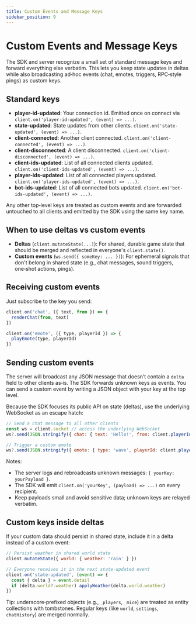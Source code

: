 ```yaml
---
title: Custom Events and Message Keys
sidebar_position: 9
---
```


# Custom Events and Message Keys

The SDK and server recognize a small set of standard message keys and forward everything else verbatim. This lets you keep state updates in deltas while also broadcasting ad‑hoc events (chat, emotes, triggers, RPC‑style pings) as custom keys.

## Standard keys

- **player-id-updated**: Your connection id. Emitted once on connect via `client.on('player-id-updated', (event) => ...)`.
- **state-updated**: State updates from other clients. `client.on('state-updated', (event) => ...)`.
- **client-connected**: Another client connected. `client.on('client-connected', (event) => ...)`.
- **client-disconnected**: A client disconnected. `client.on('client-disconnected', (event) => ...)`.
- **client-ids-updated**: List of all connected clients updated. `client.on('client-ids-updated', (event) => ...)`.
- **player-ids-updated**: List of all connected players updated. `client.on('player-ids-updated', (event) => ...)`.
- **bot-ids-updated**: List of all connected bots updated. `client.on('bot-ids-updated', (event) => ...)`.

Any other top‑level keys are treated as custom events and are forwarded untouched to all clients and emitted by the SDK using the same key name.

## When to use deltas vs custom events

- **Deltas** (`client.mutateState(...)`): For shared, durable game state that should be merged and reflected in everyone's `client.state()`.
- **Custom events** (`ws.send({ someKey: ... })`): For ephemeral signals that don't belong in shared state (e.g., chat messages, sound triggers, one‑shot actions, pings).

## Receiving custom events

Just subscribe to the key you send:

```js
client.on('chat', ({ text, from }) => {
  renderChat(from, text)
})

client.on('emote', ({ type, playerId }) => {
  playEmote(type, playerId)
})
```

## Sending custom events

The server will broadcast any JSON message that doesn’t contain a `delta` field to other clients as‑is. The SDK forwards unknown keys as events. You can send a custom event by writing a JSON object with your key at the top level.

Because the SDK focuses its public API on state (deltas), use the underlying WebSocket as an escape hatch:

```js
// Send a chat message to all other clients
const ws = client.socket // access the underlying WebSocket
ws?.send(JSON.stringify({ chat: { text: 'Hello!', from: client.playerId() } }))

// Trigger a custom emote
ws?.send(JSON.stringify({ emote: { type: 'wave', playerId: client.playerId() } }))
```

Notes:

- The server logs and rebroadcasts unknown messages: `{ yourKey: yourPayload }`.
- The SDK will emit `client.on('yourKey', (payload) => ...)` on every recipient.
- Keep payloads small and avoid sensitive data; unknown keys are relayed verbatim.

## Custom keys inside deltas

If your custom data should persist in shared state, include it in a delta instead of a custom event:

```js
// Persist weather in shared world state
client.mutateState({ world: { weather: 'rain' } })

// Everyone receives it in the next state-updated event
client.on('state-updated', (event) => {
  const { delta } = event.detail
  if (delta.world?.weather) applyWeather(delta.world.weather)
})
```

Tip: underscore‑prefixed objects (e.g., `_players`, `_mice`) are treated as entity collections with tombstones. Regular keys (like `world`, `settings`, `chatHistory`) are merged normally.
